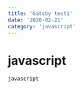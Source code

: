 ```yaml
---
title: 'Gatsby test1'
date: '2020-02-21'
category: 'javascript'
---
```


# javascript

`javascript`
